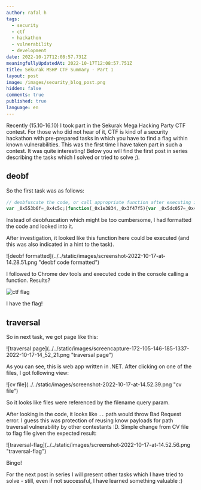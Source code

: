 ```yaml
---
author: rafal h
tags:
  - security
  - ctf
  - hackathon
  - vulnerability
  - development
date: 2022-10-17T12:08:57.731Z
meaningfullyUpdatedAt: 2022-10-17T12:08:57.751Z
title: Sekurak MSHP CTF Summary - Part 1
layout: post
image: /images/security_blog_post.png
hidden: false
comments: true
published: true
language: en
---
```

Recently (15.10-16.10) I took part in the Sekurak Mega Hacking Party CTF contest. For those who did not hear of it, CTF is kind of a security hackathon with pre-prepared tasks in which you have to find a flag within known vulnerabilities. This was the first time I have taken part in such a contest. It was quite interesting! Below you will find the first post in series describing the tasks which I solved or tried to solve ;).

## **d﻿eobf**

So the first task was as follows: 

```js
// deobfuscate the code, or call appropriate function after executing it, to get the flag
var _0x553b6f=_0x4c5c;(function(_0x1e3834,_0x3f47f5){var _0x5dc057=_0x4c5c,_0x3162e1=_0x1e3834();while(!![]){try{var _0x4d3ec8=parseInt(_0x5dc057(0xc5,'q)cg'))/0x1+parseInt(_0x5dc057(0xc9,'rLxo'))/0x2*(parseInt(_0x5dc057(0xc8,'Khqd'))/0x3)+-parseInt(_0x5dc057(0xb8,'ucN2'))/0x4*(parseInt(_0x5dc057(0xb7,'g0t9'))/0x5)+-parseInt(_0x5dc057(0xb6,'rW2u'))/0x6+parseInt(_0x5dc057(0xbe,'X0LD'))/0x7+parseInt(_0x5dc057(0xba,'KPPr'))/0x8*(-parseInt(_0x5dc057(0xbf,'9ewY'))/0x9)+parseInt(_0x5dc057(0xbb,'H%x$'))/0xa*(parseInt(_0x5dc057(0xcc,'rNIa'))/0xb);if(_0x4d3ec8===_0x3f47f5)break;else _0x3162e1['push'](_0x3162e1['shift']());}catch(_0x1ec551){_0x3162e1['push'](_0x3162e1['shift']());}}}(_0x4ade,0xade96),[][_0x553b6f(0xbc,'Kmu$')][_0x553b6f(0xc0,'De1O')]=()=>window[_0x553b6f(0xca,'xKir')](_0x553b6f(0xc2,'rW2u')));function _0x4c5c(_0x17c2b0,_0x231ba2){var _0x4adec6=_0x4ade();return _0x4c5c=function(_0x4c5c7a,_0x22dce2){_0x4c5c7a=_0x4c5c7a-0xb6;var _0x3f97df=_0x4adec6[_0x4c5c7a];if(_0x4c5c['KZZRud']===undefined){var _0x39ebb7=function(_0x507494){var _0x54c208='abcdefghijklmnopqrstuvwxyzABCDEFGHIJKLMNOPQRSTUVWXYZ0123456789+/=';var _0x2eca4b='',_0x180c44='';for(var _0x31cf09=0x0,_0x153548,_0x11dd12,_0x3e2f84=0x0;_0x11dd12=_0x507494['charAt'](_0x3e2f84++);~_0x11dd12&&(_0x153548=_0x31cf09%0x4?_0x153548*0x40+_0x11dd12:_0x11dd12,_0x31cf09++%0x4)?_0x2eca4b+=String['fromCharCode'](0xff&_0x153548>>(-0x2*_0x31cf09&0x6)):0x0){_0x11dd12=_0x54c208['indexOf'](_0x11dd12);}for(var _0x4d8e2b=0x0,_0x4afade=_0x2eca4b['length'];_0x4d8e2b<_0x4afade;_0x4d8e2b++){_0x180c44+='%'+('00'+_0x2eca4b['charCodeAt'](_0x4d8e2b)['toString'](0x10))['slice'](-0x2);}return decodeURIComponent(_0x180c44);};var _0x40e39c=function(_0x14c145,_0x38c081){var _0x181656=[],_0x3d9ee9=0x0,_0x3afb58,_0x3dd4ab='';_0x14c145=_0x39ebb7(_0x14c145);var _0x31f48b;for(_0x31f48b=0x0;_0x31f48b<0x100;_0x31f48b++){_0x181656[_0x31f48b]=_0x31f48b;}for(_0x31f48b=0x0;_0x31f48b<0x100;_0x31f48b++){_0x3d9ee9=(_0x3d9ee9+_0x181656[_0x31f48b]+_0x38c081['charCodeAt'](_0x31f48b%_0x38c081['length']))%0x100,_0x3afb58=_0x181656[_0x31f48b],_0x181656[_0x31f48b]=_0x181656[_0x3d9ee9],_0x181656[_0x3d9ee9]=_0x3afb58;}_0x31f48b=0x0,_0x3d9ee9=0x0;for(var _0x3b0565=0x0;_0x3b0565<_0x14c145['length'];_0x3b0565++){_0x31f48b=(_0x31f48b+0x1)%0x100,_0x3d9ee9=(_0x3d9ee9+_0x181656[_0x31f48b])%0x100,_0x3afb58=_0x181656[_0x31f48b],_0x181656[_0x31f48b]=_0x181656[_0x3d9ee9],_0x181656[_0x3d9ee9]=_0x3afb58,_0x3dd4ab+=String['fromCharCode'](_0x14c145['charCodeAt'](_0x3b0565)^_0x181656[(_0x181656[_0x31f48b]+_0x181656[_0x3d9ee9])%0x100]);}return _0x3dd4ab;};_0x4c5c['cCKsUi']=_0x40e39c,_0x17c2b0=arguments,_0x4c5c['KZZRud']=!![];}var _0x277549=_0x4adec6[0x0],_0x534e81=_0x4c5c7a+_0x277549,_0x4a09ac=_0x17c2b0[_0x534e81];return!_0x4a09ac?(_0x4c5c['nXMkoz']===undefined&&(_0x4c5c['nXMkoz']=!![]),_0x3f97df=_0x4c5c['cCKsUi'](_0x3f97df,_0x22dce2),_0x17c2b0[_0x534e81]=_0x3f97df):_0x3f97df=_0x4a09ac,_0x3f97df;},_0x4c5c(_0x17c2b0,_0x231ba2);}function _0x4ade(){var _0x2f84c2=['W6FcR8kFaCoHWOv8','x14FoxX0WQ3cVG','WQ4IWQRdIc8UW6CthW','cSoCW4i7t14EWPeKWQKBW6dcMW','vmoVja7cUSo+vb7dGhfRWRK','W6qpbriGWPCga8k9WRBcJrmz','dwvRW4xcHW','DSokWO3dNrekW4/cRa','WRDDWPSZc8oOW6ldV8kJrN1beComsXbiimosW53cHmoEe8kMea','W5/dImo/WPxcUCoxjmo9ehD6Bmou','W6FcU8obWPNdNCkiW7RcKCokE0xcRG','W5ldGSkbAZy/WQvyqrOGW4S','WOJcPaHrW7m/WPRcJIxdUr3dSa','gqrMsCkWWR3cNKyN','W6hdMxxcQ14qW5Pl','jxxcLCk+grNcGsmTW4PlDa','tq/cNWJcTq','cmk+W5hcL8o2WPxcOKtdSLZcSbi','WRDrW4VcImkwbmo2ySolq0ym','W4a7W65uuCkMWRNdGCkguwz6hW','fmo+q8kSW7dcLxdcKea','DmogW5NcUWGEW6/cTZi1','i8kxzmormmkyWRD1'];_0x4ade=function(){return _0x2f84c2;};return _0x4ade();}
```

Instead of deobfuscation which might be too cumbersome, I had formatted the code and looked into it.

After investigation, it looked like this function here could be executed (and this was also indicated in a hint to the task).

<div className="image">![deobf formatted](../../static/images/screenshot-2022-10-17-at-14.28.51.png "deobf code formatted")</div>

I﻿ followed to Chrome dev tools and executed code in the console calling a function. Results? 

<div className="image"><img src="/images/screenshot-2022-10-17-at-14.40.10.png" alt="ctf flag" title="ctf flag"/> </div>

I﻿ have the flag!

## **traversal**

S﻿o in next task, we got page like this:

<div className="image">![traversal page](../../static/images/screencapture-172-105-146-185-1337-2022-10-17-14_52_21.png "traversal page")</div>

A﻿s you can see, this is web app written in .NET. After clicking on one of the files, I got following view: 

<div className="image">![cv file](../../static/images/screenshot-2022-10-17-at-14.52.39.png "cv file")</div>

So it looks like files were referenced by the filename query param.

After looking in the code, it looks like `..` path would throw Bad Request error. I guess this was protection of reusing know payloads for path traversal vulnerability by other contestants :D. Simple change from CV file to flag file given the expected result:

<div className="image">![traversal-flag](../../static/images/screenshot-2022-10-17-at-14.52.56.png "traversal-flag")</div>

B﻿ingo! 

F﻿or the next post in series I will present other tasks which I have tried to solve - still, even if not successful, I have learned something valuable :)
